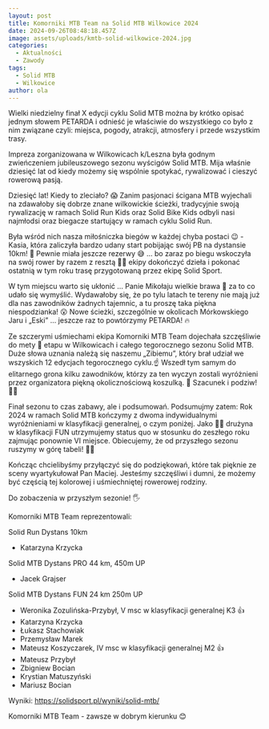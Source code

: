 ```yaml
---
layout: post
title: Komorniki MTB Team na Solid MTB Wilkowice 2024
date: 2024-09-26T08:48:18.457Z
image: assets/uploads/kmtb-solid-wilkowice-2024.jpg
categories:
  - Aktualności
  - Zawody
tags:
  - Solid MTB
  - Wilkowice
author: ola
---
```

Wielki niedzielny finał X edycji cyklu Solid MTB można by krótko opisać jednym słowem PETARDA i odnieść je właściwie do wszystkiego co było z nim związane czyli: miejsca, pogody, atrakcji, atmosfery i przede wszystkim trasy.
<!--more-->

Impreza zorganizowana w Wilkowicach k/Leszna była godnym zwieńczeniem jubileuszowego sezonu wyścigów Solid MTB. Mija właśnie dziesięć lat od kiedy możemy się wspólnie spotykać, rywalizować i cieszyć rowerową pasją. 

Dziesięć lat! Kiedy to zleciało? 😱 Zanim pasjonaci ścigana MTB wyjechali na zdawałoby się dobrze znane wilkowickie ścieżki, tradycyjnie swoją rywalizację w ramach Solid Run Kids oraz Solid Bike Kids odbyli nasi najmłodsi oraz biegacze startujący w ramach cyklu Solid Run.

Była wśród nich nasza miłośniczka biegów w każdej chyba postaci 😉 - Kasia, która zaliczyła bardzo udany start pobijając swój PB na dystansie 10km! 💪 Pewnie miała jeszcze rezerwy 😅 … bo zaraz po biegu wskoczyła na swój rower by razem z resztą 💚🖤 ekipy dokończyć dzieła i pokonać ostatnią w tym roku trasę przygotowaną przez ekipę Solid Sport. 

W tym miejscu warto się ukłonić … Panie Mikołaju wielkie brawa 👏 za to co udało się wymyślić. Wydawałoby się, że po tylu latach te tereny nie mają już dla nas zawodników żadnych tajemnic, a tu proszę taka piękna niespodzianka! 😮  Nowe ścieżki, szczególnie w okolicach Mórkowskiego Jaru i „Eski”  … jeszcze raz to powtórzymy PETARDA! 🔥

Ze szczerymi uśmiechami ekipa Komorniki MTB Team dojechała szczęśliwie do mety 🏁 etapu w Wilkowicach i całego tegorocznego sezonu Solid MTB. Duże słowa uznania należą się naszemu „Zibiemu”, który brał udział we wszyskich 12 edycjach tegorocznego cyklu.☝️ Wszedł tym samym do elitarnego grona kilku zawodników, którzy za ten wyczyn zostali wyróżnieni przez organizatora piękną okolicznościową koszulką. 🤩 Szacunek i podziw! 🤜🤛

Finał sezonu to czas zabawy, ale i podsumowań. Podsumujmy zatem: Rok 2024 w ramach Solid MTB kończymy z dwoma indywidualnymi wyróżnieniami w klasyfikacji generalnej, o czym poniżej. Jako 💚🖤 drużyna w klasyfikacji FUN utrzymujemy status quo w stosunku do zeszłego roku zajmując ponownie VI miejsce. 
Obiecujemy, że od przyszłego sezonu ruszymy w górę tabeli! 🤞😎

Kończąc chcielibyśmy przyłączyć się do podziękowań, które tak pięknie ze sceny wyartykułował Pan Maciej. Jesteśmy szczęśliwi i dumni, że możemy być częścią tej kolorowej i uśmiechniętej rowerowej rodziny.

Do zobaczenia w przyszłym sezonie!  🖐️

Komorniki MTB Team reprezentowali:

Solid Run Dystans 10km

* Katarzyna Krzycka

Solid MTB Dystans PRO 44 km, 450m UP
* Jacek Grajser

Solid MTB Dystans FUN 24 km 250m UP

* Weronika Zozulińska-Przybył, V msc w klasyfikacji generalnej K3 👍
* Katarzyna Krzycka
* Łukasz Stachowiak
* Przemysław Marek
* Mateusz Koszyczarek, IV msc w klasyfikacji generalnej M2 👍
* Mateusz Przybył 
* Zbigniew Bocian
* Krystian Matuszyński
* Mariusz Bocian

Wyniki: <https://solidsport.pl/wyniki/solid-mtb/>

Komorniki MTB Team - zawsze w dobrym kierunku 😊